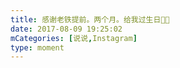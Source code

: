 ```yaml
---
title: 感谢老铁提前。两个月。给我过生日🥳🥳
date: 2017-08-09 19:25:02
mCategories: [说说,Instagram]
type: moment
---
```


<div id="pics-20170809192502"></div>

<script>
var data = [
    {"link": "2017-08-09_000000.jpeg", "type": "shuoshuo"},
    {"link": "2017-08-09_141004.jpg", "type": "photo"},
    {"link": "2017-08-09_141229.jpg", "type": "photo"},
    {"link": "2017-08-09_141319.jpg", "type": "photo"}
];
picsRender(data, "pics-20170809192502");
</script>
